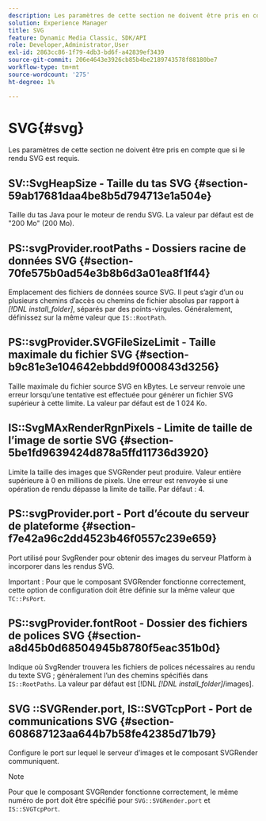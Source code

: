 ```yaml
---
description: Les paramètres de cette section ne doivent être pris en compte que si le rendu SVG est requis.
solution: Experience Manager
title: SVG
feature: Dynamic Media Classic, SDK/API
role: Developer,Administrator,User
exl-id: 2863cc86-1f79-4db3-bd6f-a42839ef3439
source-git-commit: 206e4643e3926cb85b4be2189743578f88180be7
workflow-type: tm+mt
source-wordcount: '275'
ht-degree: 1%

---
```


# SVG{#svg}

Les paramètres de cette section ne doivent être pris en compte que si le rendu SVG est requis.

## SV::SvgHeapSize - Taille du tas SVG {#section-59ab17681daa4be8b5d794713e1a504e}

Taille du tas Java pour le moteur de rendu SVG. La valeur par défaut est de &quot;200 Mo&quot; (200 Mo).

## PS::svgProvider.rootPaths - Dossiers racine de données SVG {#section-70fe575b0ad54e3b8b6d3a01ea8f1f44}

Emplacement des fichiers de données source SVG. Il peut s’agir d’un ou plusieurs chemins d’accès ou chemins de fichier absolus par rapport à *[!DNL install_folder]*, séparés par des points-virgules. Généralement, définissez sur la même valeur que `IS::RootPath`.

## PS::svgProvider.SVGFileSizeLimit - Taille maximale du fichier SVG {#section-b9c81e3e104642ebbdd9f000843d3256}

Taille maximale du fichier source SVG en kBytes. Le serveur renvoie une erreur lorsqu’une tentative est effectuée pour générer un fichier SVG supérieur à cette limite. La valeur par défaut est de 1 024 Ko.

## IS::SvgMAxRenderRgnPixels - Limite de taille de l’image de sortie SVG {#section-5be1fd9639424d878a5ffd11736d3920}

Limite la taille des images que SVGRender peut produire. Valeur entière supérieure à 0 en millions de pixels. Une erreur est renvoyée si une opération de rendu dépasse la limite de taille. Par défaut : 4.

## PS::svgProvider.port - Port d’écoute du serveur de plateforme {#section-f7e42a96c2dd4523b46f0557c239e659}

Port utilisé pour SvgRender pour obtenir des images du serveur Platform à incorporer dans les rendus SVG.

Important : Pour que le composant SVGRender fonctionne correctement, cette option de configuration doit être définie sur la même valeur que `TC::PsPort`.

## PS::svgProvider.fontRoot - Dossier des fichiers de polices SVG {#section-a8d45b0d68504945b8780f5eac351b0d}

Indique où SvgRender trouvera les fichiers de polices nécessaires au rendu du texte SVG ; généralement l’un des chemins spécifiés dans `IS::RootPaths`. La valeur par défaut est [!DNL *[!DNL install_folder]*/images].

## SVG ::SVGRender.port, IS::SVGTcpPort - Port de communications SVG {#section-608687123aa644b7b58fe42385d71b79}

Configure le port sur lequel le serveur d’images et le composant SVGRender communiquent.

>[!NOTE]
>
>Pour que le composant SVGRender fonctionne correctement, le même numéro de port doit être spécifié pour `SVG::SVGRender.port` et `IS::SVGTcpPort`.
